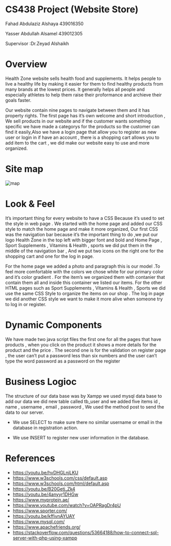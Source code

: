 # CS438 Project (Website Store)
Fahad Abdulaziz Alshaya 439016350


Yasser Abdullah Alsamel 439012305


Supervisor :Dr.Zeyad Alshaikh

# Overview
Health Zone website sells health food and supplements. It helps people to live a healthy life by making it easier for them to find healthy products from many brands at the lowest prices. It generally helps all people and especially athletes to help them  raise their proformance and archieve their goals faster.

Our website contain nine pages to navigate between them and it has property rights. The first page has it’s own welcome and short introduction , We sell products in our website and if the customer wants something specific we have made a categorys for the products so the customer can find it easily,Also we have a login page that allow you to register as new user or login in if have an account , there is a shopping cart allows you to add item to the cart , we did make our website easy to use and more organized.




# Site map
![map](https://user-images.githubusercontent.com/60845044/184505867-6b28caa1-2cde-49d8-93df-5cc96770c757.png)


# Look & Feel
It’s important thing for every website to have a CSS Because it’s used to set the style in web page . We started with the home page and added our CSS style to match the home page and make it more organized, Our first CSS was the navigation bar because it’s the important thing to do ,we put our logo Health Zone in the top left with bigger font and bold and  Home Page , Sport Supplements , Vitamins & Health , sports we did put them in the middle of the navigation bar , And we put two icons on the right one for the shopping cart and one for the log in page.

For the home page we added a photo and paragraph this is our model .To feel more comfortable with the colors we chose white for our primary color and it’s color gradient . For the item’s we organized them with contanier that contain them all and inside this container we listed our items. For the other HTML pages such as Sport Supplements , Vitamins & Health , Sports we did use the same CSS  Style to organize the items on our shop . The log in page we did another CSS style we want to make it more alive when someone try to log in or register.

# Dynamic Components 
We have made two java script files the first one for all the pages that have products , when you click on the product it shows a more details for the product and the price . The second one is for the validation on register page , the user can’t put a password less than six numbers and the user can’t type the word password as a password on the register

# Business Logioc
The structure of our data base was by Xampp we used mysql data base to add our data we did new table called tb_user and we added five items id , name , username , email , password , We used the method post to send the data to our server.

- We use SELECT to make sure there no similar username or email in the database in registration action.

- We use INSERT to register new user information in the database.

# References 

- https://youtu.be/hvDHGLnjLKU
- https://www.w3schools.com/css/default.asp
- https://www.w3schools.com/html/default.asp
- https://youtu.be/B20Getj_Zk4
- https://youtu.be/4anyyr1DHGw
- https://www.myprotein.ae/
- https://www.youtube.com/watch?v=OAPRagDr4pU
- https://www.sporter.com/
- https://youtu.be/kffivnAYUAY
- https://www.mysql.com/
- https://www.apachefriends.org/
- https://stackoverflow.com/questions/53664188/how-to-connect-sql-server-with-php-using-xampp
